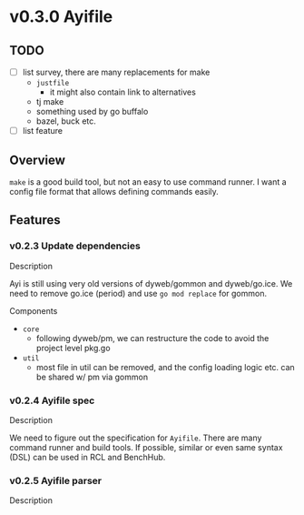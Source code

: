# v0.3.0 Ayifile

## TODO

- [ ] list survey, there are many replacements for make
  - `justfile`
    - it might also contain link to alternatives
  - tj make
  - something used by go buffalo
  - bazel, buck etc.
- [ ] list feature

## Overview

`make` is a good build tool, but not an easy to use command runner. I want a config file format that allows defining commands easily.

## Features

### v0.2.3 Update dependencies

Description

Ayi is still using very old versions of dyweb/gommon and dyweb/go.ice. We need to remove go.ice (period) and use `go mod replace` for gommon.

Components

- `core`
  - following dyweb/pm, we can restructure the code to avoid the project level pkg.go
- `util`
  - most file in util can be removed, and the config loading logic etc. can be shared w/ pm via gommon

### v0.2.4 Ayifile spec

Description

We need to figure out the specification for `Ayifile`. There are many command runner and build tools.
If possible, similar or even same syntax (DSL) can be used in RCL and BenchHub.

### v0.2.5 Ayifile parser

Description



